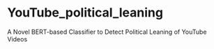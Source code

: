 # YouTube_political_leaning
A Novel BERT-based Classifier to Detect Political Leaning of YouTube Videos
